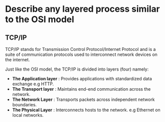 # Describe any layered process similar to the OSI model

## TCP/IP

TCP/IP stands for Transmission Control Protocol/Internet Protocol and is a suite of communication protocols used to interconnect network devices on the internet.

Just like the OSI model, the TCP/IP is divided into layers (four) namely:

- **The Application layer** : Provides applications with standardized data exchange e.g HTTP.
- **The Transport layer** : Maintains end-end communication across the network.
- **The Network Layer** : Transports packets across independent network boundaries.
- **The Physical Layer** : Interconnects hosts to the network. e.g Ethernet on local networks.
